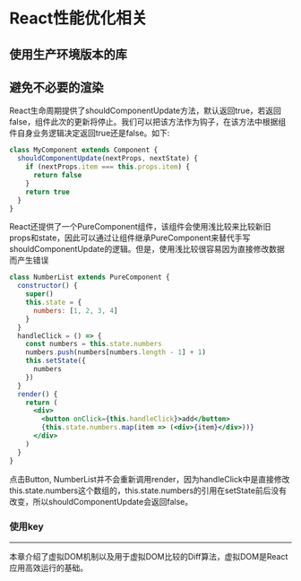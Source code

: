 # React性能优化相关

## 使用生产环境版本的库

## 避免不必要的渲染

React生命周期提供了shouldComponentUpdate方法，默认返回true，若返回false，组件此次的更新将停止。我们可以把该方法作为钩子，在该方法中根据组件自身业务逻辑决定返回true还是false。如下:

```jsx
class MyComponent extends Component {
  shouldComponentUpdate(nextProps, nextState) {
    if (nextProps.item === this.props.item) {
      return false
    }
    return true
  }
}
```

React还提供了一个PureComponent组件，该组件会使用浅比较来比较新旧props和state，因此可以通过让组件继承PureComponent来替代手写shouldComponentUpdate的逻辑。但是，使用浅比较很容易因为直接修改数据而产生错误

```jsx
class NumberList extends PureComponent {
  constructor() {
    super()
    this.state = {
      numbers: [1, 2, 3, 4]
    }
  }
  handleClick = () => {
    const numbers = this.state.numbers
    numbers.push(numbers[numbers.length - 1] + 1)
    this.setState({
      numbers
    })
  }
  render() {
    return (
      <div>
        <button onClick={this.handleClick}>add</button>
        {this.state.numbers.map(item => (<div>{item}</div>))}
      </div>
    )
  }
}
```

点击Button, NumberList并不会重新调用render，因为handleClick中是直接修改this.state.numbers这个数组的，this.state.numbers的引用在setState前后没有改变，所以shouldComponentUpdate会返回false。

### 使用key


---

本章介绍了虚拟DOM机制以及用于虚拟DOM比较的Diff算法，虚拟DOM是React应用高效运行的基础。
